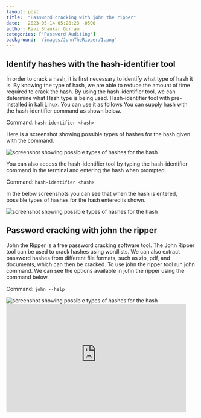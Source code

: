 ```yaml
---
layout: post
title:  "Password cracking with john the ripper"
date:   2023-05-14 05:28:23 -0500
author: Ravi Shankar Gurram
categories: ['Password Auditing']
background: '/images/JohnTheRipper/1.png'
---
```



## Identify hashes with the hash-identifier tool
In order to crack a hash, it is first necessary to identify what type of hash it is. By knowing the type of hash, we are able to reduce the amount of time required to crack the hash. By using the hash-identifier tool, we can determine what Hash type is being used.
Hash-identifier tool with pre-installed in kali Linux. You can use it as follows
You can supply hash with the hash-identifier command as shown below.

Command: `hash-identifier <hash>`

Here is a screenshot showing possible types of hashes for the hash given with the command. 

 <img class="img-fluid" src="/EHEblog/images/JohnTheRipper/HashIdentifer/1.png" alt="screenshot showing possible types of hashes for the hash">

You can also access the hash-identifier tool by typing the hash-identifier command in the terminal and entering the hash when prompted. 

Command: `hash-identifier <hash>`

In the below screenshots you can see that when the hash is entered, possible types of hashes for the hash entered is shown.

 <img class="img-fluid" src="/EHEblog/images/JohnTheRipper/HashIdentifer/2.png" alt="screenshot showing possible types of hashes for the hash">
 
## Password cracking with john the ripper
John the Ripper is a free password cracking software tool. The John Ripper tool can be used to crack hashes using wordlists. We can also extract password hashes from different file formats, such as zip, pdf, and documents, which can then be cracked.
To use john the ripper tool run john command. We can see the options available in john the ripper using the command below.

Command: `john --help`

 <img class="img-fluid" src="/EHEblog/images/JohnTheRipper/HashIdentifer/2.png" alt="screenshot showing possible types of hashes for the hash">

<iframe src="https://semo0-my.sharepoint.com/personal/rgurram1s_semo_edu/_layouts/15/Doc.aspx?sourcedoc={8ecdf8a1-b0f1-48b8-a007-ac143612d9f8}&amp;action=embedview&amp;wdAr=1.7777777777777777" width="476px" height="288px" frameborder="0">This is an embedded <a target="_blank" href="https://office.com">Microsoft Office</a> presentation, powered by <a target="_blank" href="https://office.com/webapps">Office</a>.</iframe>
